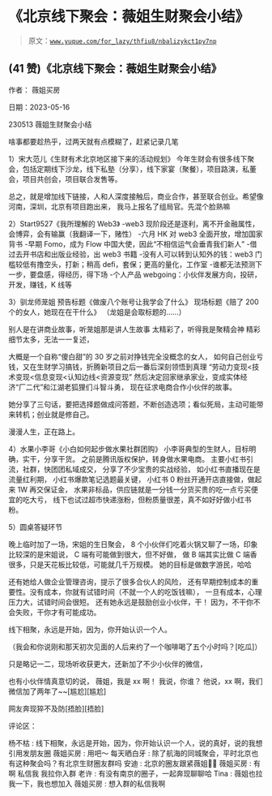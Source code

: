 # 《北京线下聚会：薇姐生财聚会小结》

> 原文：[`www.yuque.com/for_lazy/thfiu8/nbalizykct1py7np`](https://www.yuque.com/for_lazy/thfiu8/nbalizykct1py7np)



## (41 赞)《北京线下聚会：薇姐生财聚会小结》 

作者： 薇姐买房 

日期：2023-05-16 

230513 薇姐生财聚会小结 

啥事都要趁热乎，过两天就有点模糊了，赶紧记录几笔 

1）宋大范儿《生财有术北京地区接下来的活动规划》 今年生财会有很多线下聚会，包括定期线下沙龙，线下私塾（分享），线下家宴（聚餐），项目路演，私董会，项目共创会，项目联合发售等。 

总之，就是增加线下链接，人和人深度接触后，商业合作，甚至联合创业。希望像河南，深圳，北京有项目跑出来， 我马上报名了组局官。先混个脸熟嘛 

2）Start9527《我所理解的 Web3》 -web3 现阶段还是逐利，离不开金融属性，会博弈，会有输赢（我翻译一下，赌性） -六月 HK 对 web3 全面开放，增加国家背书 -早期 Fomo，成为 Flow 中国大使，因此“不相信运气会垂青我们新人” -借过去开书店和出版业经验，出 web3 书籍 -没有人可以转到认知外的钱：web3 门槛较低有撸空头，打新；稍高 defi，套保；更高的量化，工作室 -谁都无法预测下一步，要盘感，得经历，得下场 -个人产品 webgoing：小伙伴发展方向，投研，开发，赚钱，K 线等 

3）驯龙师茏姐 预告标题《做废八个账号让我学会了什么》 现场标题《赔了 200 个的女人，她现在在干什么》 （龙姐是会取标题的……） 

别人是在讲商业故事，听茏姐那是讲人生故事 太精彩了，听得我是聚精会神 精彩细节太多，无法一一复述， 

大概是一个自称“傻白甜”的 30 岁之前对挣钱完全没概念的女人， 如何自己创业亏钱，又在生财学习搞钱，折腾新项目之后一番后深刻领悟到真理 “劳动力变现<技术变现<信息变现<认知边线<资源变现” 然后决定回家继承家业，变成实体经济“厂二代”和江湖老狐狸们斗智斗勇， 现在征求电商合作小伙伴的故事。 

她分享了三句话，要把选择题做成问答题，不断创造选项；看似死局，主动可能带来转机；创业就是修自己。 

漫漫人生，正在路上。 

4）水果小李哥《小白如何起步做水果社群团购》 小李哥典型的生财人，目标明确，实干，分享干货。 之前是腾讯版权保护，转身做水果电商。 主要小红书引流，社群，快团团私域成交， 分享了不少宝贵的实战经验， 如小红书直播现在是流量红利期， 小红书爆款笔记选题最关键， 小红书 0 粉丝开通开店直接做，做起来 1W 再交保证金， 水果非标品，供应链就是一分钱一分货买贵的吃一点亏买便宜的吃大亏， 线下也试过超市快递涨粉，但粉质量很差，真不如好好做小红书粉。 

5）圆桌答疑环节 

晚上临时加了一场，宋姐的生日聚会， 8 个小伙伴们吃着火锅又聊了一场，印象比较深的是宋姐说， C 端有可能做到很大，但不好做， 做 B 端其实比做 C 端香很多，只是天花板比较低，可能就几千万规模。 她的目标是做数字游民，哈哈 

还有她给人做企业管理咨询，提示了很多合伙人的风险， 还有早期控制成本的重要性。没有成本，你就有试错时间（不就一个人的吃饭钱嘛）， 一旦有成本，心理压力大，试错时间会很短。 还有她永远是鼓励创业小伙伴，干！ 因为，不干你不会失败，干你才有可能成功。 

线下相聚，永远是开始，因为，你开始认识一个人。 

（我会和你说刚和那天初次见面的人后来约了一个咖啡喝了五个小时吗？[吃瓜]） 

只是略记一二，现场听收获更大，还新加了不少小伙伴的微信， 

也有小伙伴情真意切的说， 薇姐，我是 xx 啊！ 我说，你谁？ 他说，xx 啊，我们微信加了两年了~~[尴尬][尴尬] 

网友奔现猝不及防[捂脸][捂脸] 

评论区： 

杨不枯 : 线下相聚，永远是开始，因为，你开始认识一个人，说的真好，说的我想引用发朋友圈 薇姐买房 : 用吧～ 每天晒白牙 : 除了航海的同城聚会，平时北京也有这种聚会吗？有北京生财圈友群吗 安迪 : 北京的圈友跟紧薇姐🤔🤔 薇姐买房 : 有啊 私信我 我拉你入群 老许 : 有没有南京的圈子，一起奔现聊聊哈 Tina : 薇姐也拉我一下，我也想加入 薇姐买房 : 想入群的私信我啊